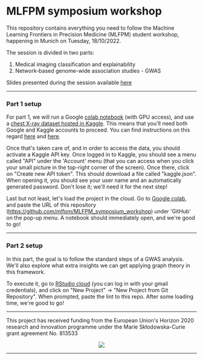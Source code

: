 # MLFPM symposium workshop

This repository contains everything you need to follow the Machine Learning Frontiers in Precision Medicine (MLFPM) student workshop, happening in Munich on Tuesday, 18/10/2022.

The session is divided in two parts:

1) Medical imaging classification and explainability
2) Network-based genome-wide association studies - GWAS

Slides presented during the session available [here](https://docs.google.com/presentation/d/1JYD9hWlIsq7y6tI9Gd1snMYqyxikeWLgg127aTz_RgI/edit?usp=sharing)

---

### Part 1 setup

For part 1, we will run a Google [colab notebook](https://colab.research.google.com/) (with GPU access), 
and use a [chest X-ray dataset hosted in Kaggle](https://www.kaggle.com/datasets/tawsifurrahman/covid19-radiography-database). 
This means that you'll need both Google and Kaggle accounts to proceed. You can find instructions on this 
regard [here](https://support.google.com/accounts/answer/27441?hl=en) and [here](https://www.kaggle.com/).

Once that's taken care of, and in order to access the data, you should activate a Kaggle API key. Once logged in to Kaggle,
you should see a menu called "API" under the 'Account' menu (that you can access when you click your small picture 
in the top-right corner of the screen). Once there, click on "Create new API token". This should download a file called
"kaggle.json". When opening it, you should see your user name and an automatically generated password. Don't lose it; we'll
need it for the next step!

Last but not least, let's load the project in the cloud. Go to [Google colab](https://colab.research.google.com/), and paste
the URL of this repository (https://github.com/mlfpm/MLFPM_symposium_workshop) under 'GitHub' on the pop-up menu. A notebook should immediately open, and we're good to go!

---

### Part 2 setup

In this part, the goal is to follow the standard steps of a GWAS analysis. We'll also explore what extra insights we can
get applying graph theory in this framework.

To execute it, go to [RStudio cloud](https://rstudio.cloud) (you can log in with your gmail credentials), 
and click on "New Project" -> "New Project from Git Repository". When prompted, paste the lint to this repo.
After some loading time, we're good to go!

---

 This project has received funding from the European Union's Horizon 2020 research and innovation programme under the Marie Skłodowska-Curie grant agreement No.  813533
 <div align="center">
  <img src="https://upload.wikimedia.org/wikipedia/commons/thumb/b/b7/Flag_of_Europe.svg/255px-Flag_of_Europe.svg.png">
</div>

---

